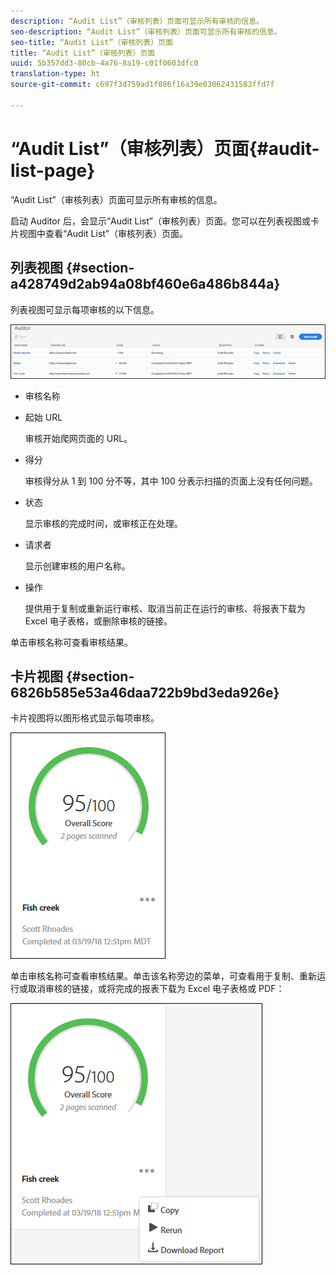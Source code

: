 ```yaml
---
description: “Audit List”（审核列表）页面可显示所有审核的信息。
seo-description: “Audit List”（审核列表）页面可显示所有审核的信息。
seo-title: “Audit List”（审核列表）页面
title: “Audit List”（审核列表）页面
uuid: 5b357dd3-80cb-4a76-8a19-c01f0603dfc0
translation-type: ht
source-git-commit: c697f3d759ad1f086f16a39e03062431583ffd7f

---
```



# “Audit List”（审核列表）页面{#audit-list-page}

“Audit List”（审核列表）页面可显示所有审核的信息。

启动 Auditor 后，会显示“Audit List”（审核列表）页面。您可以在列表视图或卡片视图中查看“Audit List”（审核列表）页面。

## 列表视图 {#section-a428749d2ab94a08bf460e6a486b844a}

列表视图可显示每项审核的以下信息。

![](assets/audit-list.png)

* 审核名称
* 起始 URL

   审核开始爬网页面的 URL。
* 得分

   审核得分从 1 到 100 分不等，其中 100 分表示扫描的页面上没有任何问题。
* 状态

   显示审核的完成时间，或审核正在处理。
* 请求者

   显示创建审核的用户名称。
* 操作

   提供用于复制或重新运行审核、取消当前正在运行的审核、将报表下载为 Excel 电子表格，或删除审核的链接。

单击审核名称可查看审核结果。

## 卡片视图 {#section-6826b585e53a46daa722b9bd3eda926e}

卡片视图将以图形格式显示每项审核。

![](assets/card.png)

单击审核名称可查看审核结果。单击该名称旁边的菜单，可查看用于复制、重新运行或取消审核的链接，或将完成的报表下载为 Excel 电子表格或 PDF：

![](assets/card-menu.png)

